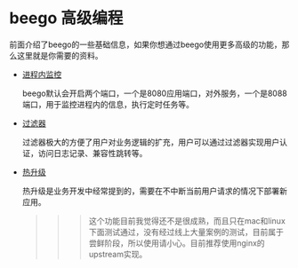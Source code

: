 # beego 高级编程
前面介绍了beego的一些基础信息，如果你想通过beego使用更多高级的功能，那么这里就是你需要的资料。

- [进程内监控](./monitor.md)

	beego默认会开启两个端口，一个是8080应用端口，对外服务，一个是8088端口，用于监控进程内的信息，执行定时任务等。
	
- [过滤器](./filter.md)

	过滤器极大的方便了用户对业务逻辑的扩充，用户可以通过过滤器实现用户认证，访问日志记录、兼容性跳转等。
	
- [热升级](./reload.md)

	热升级是业务开发中经常提到的，需要在不中断当前用户请求的情况下部署新应用。
	
	>>>这个功能目前我觉得还不是很成熟，而且只在mac和linux下面测试通过，没有经过线上大量案例的测试，目前属于尝鲜阶段，所以使用请小心。目前推荐使用nginx的upstream实现。